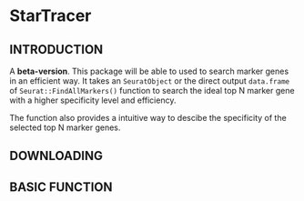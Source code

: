 # StarTracer
## INTRODUCTION
A **beta-version**. This package will be able to used to search marker genes in an efficient way. It takes an `SeuratObject` or the direct output `data.frame` of `Seurat::FindAllMarkers()` function to search the ideal top N marker gene with a higher specificity level and efficiency.

The function also provides a intuitive way to descibe the specificity of the selected top N marker genes.
## DOWNLOADING
## BASIC FUNCTION

